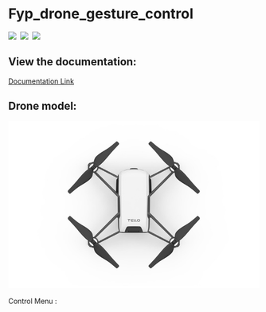 # Fyp_drone_gesture_control
<img src="https://img.shields.io/badge/Python%20Native-%20-green">&nbsp;
<img src="https://img.shields.io/badge/MediaPipe-%20-green">&nbsp;
<img src="https://img.shields.io/badge/Gesture%20Detection-%20-green">


## View the documentation:
[Documentation Link](Report/21028468D_FinalReport.pdf)

## Drone model: 
<img src='Img/tello.jpg'> 

Control Menu :
